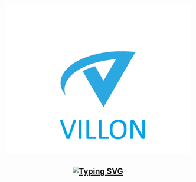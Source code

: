 <h1 align="center">
  <img src="https://github.com/EmpirePlayer/villon_rp/blob/main/VILLON_LOGO.png">
  <h2 align="center">
    <a href="https://git.io/typing-svg"><img src="https://readme-typing-svg.demolab.com?font=Fira+Code&pause=1000&width=435&lines=Villon+Role+Play" alt="Typing SVG" /></a>
  </h2>
</h1>


